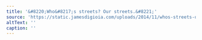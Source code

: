 ```yaml
---
title: '&#8220;Who&#8217;s streets? Our streets.&#8221;'
source: 'https://static.jamesdigioia.com/uploads/2014/11/whos-streets-our-streets.jpg'
altText: ''
caption: ''
---
```


